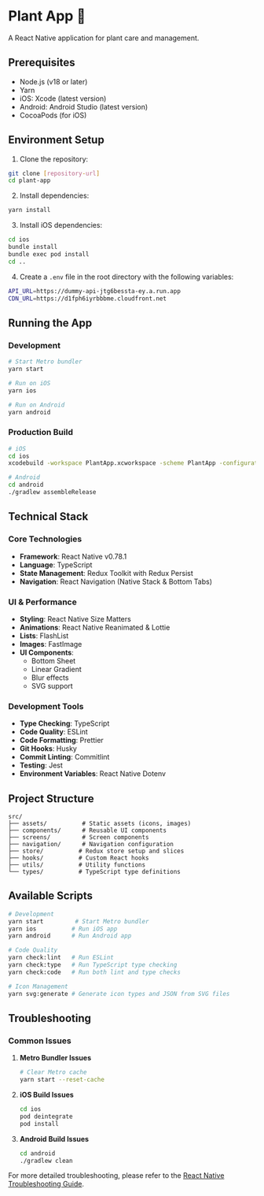 # Plant App 🌱

A React Native application for plant care and management.

## Prerequisites

- Node.js (v18 or later)
- Yarn
- iOS: Xcode (latest version)
- Android: Android Studio (latest version)
- CocoaPods (for iOS)

## Environment Setup

1. Clone the repository:

```bash
git clone [repository-url]
cd plant-app
```

2. Install dependencies:

```bash
yarn install
```

3. Install iOS dependencies:

```bash
cd ios
bundle install
bundle exec pod install
cd ..
```

4. Create a `.env` file in the root directory with the following variables:

```bash
API_URL=https://dummy-api-jtg6bessta-ey.a.run.app
CDN_URL=https://d1fph6iyrbbbme.cloudfront.net
```

## Running the App

### Development

```bash
# Start Metro bundler
yarn start

# Run on iOS
yarn ios

# Run on Android
yarn android
```

### Production Build

```bash
# iOS
cd ios
xcodebuild -workspace PlantApp.xcworkspace -scheme PlantApp -configuration Release

# Android
cd android
./gradlew assembleRelease
```

## Technical Stack

### Core Technologies

- **Framework**: React Native v0.78.1
- **Language**: TypeScript
- **State Management**: Redux Toolkit with Redux Persist
- **Navigation**: React Navigation (Native Stack & Bottom Tabs)

### UI & Performance

- **Styling**: React Native Size Matters
- **Animations**: React Native Reanimated & Lottie
- **Lists**: FlashList
- **Images**: FastImage
- **UI Components**:
  - Bottom Sheet
  - Linear Gradient
  - Blur effects
  - SVG support

### Development Tools

- **Type Checking**: TypeScript
- **Code Quality**: ESLint
- **Code Formatting**: Prettier
- **Git Hooks**: Husky
- **Commit Linting**: Commitlint
- **Testing**: Jest
- **Environment Variables**: React Native Dotenv

## Project Structure

```
src/
├── assets/          # Static assets (icons, images)
├── components/      # Reusable UI components
├── screens/         # Screen components
├── navigation/      # Navigation configuration
├── store/          # Redux store setup and slices
├── hooks/          # Custom React hooks
├── utils/          # Utility functions
└── types/          # TypeScript type definitions
```

## Available Scripts

```bash
# Development
yarn start         # Start Metro bundler
yarn ios          # Run iOS app
yarn android      # Run Android app

# Code Quality
yarn check:lint   # Run ESLint
yarn check:type   # Run TypeScript type checking
yarn check:code   # Run both lint and type checks

# Icon Management
yarn svg:generate # Generate icon types and JSON from SVG files
```

## Troubleshooting

### Common Issues

1. **Metro Bundler Issues**

   ```bash
   # Clear Metro cache
   yarn start --reset-cache
   ```

2. **iOS Build Issues**

   ```bash
   cd ios
   pod deintegrate
   pod install
   ```

3. **Android Build Issues**
   ```bash
   cd android
   ./gradlew clean
   ```

For more detailed troubleshooting, please refer to the [React Native Troubleshooting Guide](https://reactnative.dev/docs/troubleshooting).
